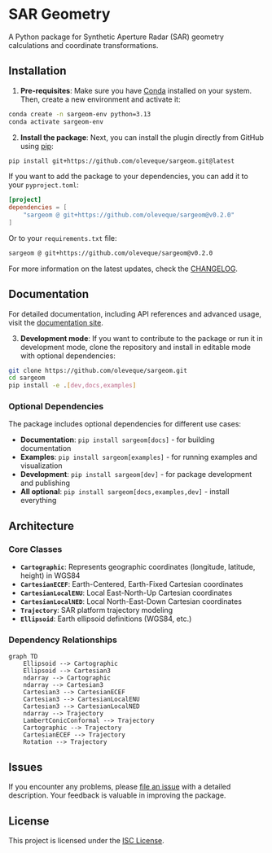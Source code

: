 # SAR Geometry

A Python package for Synthetic Aperture Radar (SAR) geometry calculations and coordinate transformations.

## Installation

1. **Pre-requisites**: Make sure you have [Conda](https://docs.anaconda.com/miniconda/) installed on your system. Then, create a new environment and activate it:

```bash
conda create -n sargeom-env python=3.13
conda activate sargeom-env
```

2. **Install the package**: Next, you can install the plugin directly from GitHub using [pip](https://pypi.org/project/pip/):

```bash
pip install git+https://github.com/oleveque/sargeom.git@latest
```

If you want to add the package to your dependencies, you can add it to your `pyproject.toml`:

```toml
[project]
dependencies = [
    "sargeom @ git+https://github.com/oleveque/sargeom@v0.2.0"
]
```

Or to your `requirements.txt` file:

```bash
sargeom @ git+https://github.com/oleveque/sargeom@v0.2.0
```

For more information on the latest updates, check the [CHANGELOG](CHANGELOG.md).

## Documentation

For detailed documentation, including API references and advanced usage, visit the [documentation site](https://oleveque.github.io/sargeom/).

3. **Development mode**: If you want to contribute to the package or run it in development mode, clone the repository and install in editable mode with optional dependencies:

```bash
git clone https://github.com/oleveque/sargeom.git
cd sargeom
pip install -e .[dev,docs,examples]
```

### Optional Dependencies

The package includes optional dependencies for different use cases:

- **Documentation**: `pip install sargeom[docs]` - for building documentation
- **Examples**: `pip install sargeom[examples]` - for running examples and visualization
- **Development**: `pip install sargeom[dev]` - for package development and publishing
- **All optional**: `pip install sargeom[docs,examples,dev]` - install everything

## Architecture

### Core Classes

- **`Cartographic`**: Represents geographic coordinates (longitude, latitude, height) in WGS84
- **`CartesianECEF`**: Earth-Centered, Earth-Fixed Cartesian coordinates
- **`CartesianLocalENU`**: Local East-North-Up Cartesian coordinates
- **`CartesianLocalNED`**: Local North-East-Down Cartesian coordinates
- **`Trajectory`**: SAR platform trajectory modeling
- **`Ellipsoid`**: Earth ellipsoid definitions (WGS84, etc.)

### Dependency Relationships

```mermaid
graph TD
    Ellipsoid --> Cartographic
    Ellipsoid --> Cartesian3
    ndarray --> Cartographic
    ndarray --> Cartesian3
    Cartesian3 --> CartesianECEF
    Cartesian3 --> CartesianLocalENU
    Cartesian3 --> CartesianLocalNED
    ndarray --> Trajectory
    LambertConicConformal --> Trajectory
    Cartographic --> Trajectory
    CartesianECEF --> Trajectory
    Rotation --> Trajectory
```

## Issues

If you encounter any problems, please [file an issue](https://github.com/oleveque/sargeom/issues) with a detailed description.
Your feedback is valuable in improving the package.

## License

This project is licensed under the [ISC License](LICENSE.md).
